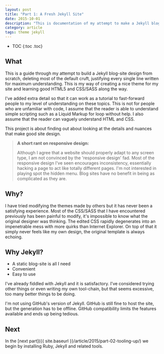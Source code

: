 ```yaml
---
layout: post
title: "Part 1: A Fresh Jekyll Site"
date: 2015-10-01
description: "This is documentation of my attempt to make a Jekyll blog-site from scratch, deleting most of the default cruft, justifying every single line for maximum understanding. Learning good HTML5 and CSS along the way."
category: article
tags: theme jekyll
---
```


* TOC
{:toc .toc}

## What

This is a guide through my attempt to build a Jekyll blog-site design from scratch, deleting most of the default cruft, justifying every single line written for maximum understanding.
This is my way of creating a nice theme for my site and learning good HTML5 and CSS/SASS along the way. 

I've added extra detail so that it can work as a tutorial to fast-forward people to my level of understanding on these topics. This is not for people who are unfamiliar with code, I assume that the reader is able to understand simple scripting such as a Liquid Markup for loop without help.
I also assume that the reader can vaguely understand HTML and CSS.

This project is about finding out about looking at the details and nuances that make good site design. 


> __A short rant on responsive design:__
>
> Although I agree that a website should properly adapt to any screen type, I am not convinced by the 'responsive design' fad.
> Most of the responsive design I've seen encourages inconsistency, essentially hacking a page to act like totally different pages.
> I'm not interested in playing spot the hidden menu.
> Blog sites have no benefit in being as complicated as they are.


## Why?

I have tried modifying the themes made by others but it has never been a satisfying experience.
Most of the CSS/SASS that I have encountered previously has been painful to modify, it's impossible to know what the original designer was thinking.
The edited CSS rapidly degenerates into an impenetrable mess with more quirks than Internet Explorer.
On top of that it simply never feels like my own design, the original template is always echoing.


## Why Jekyll?

* A static blog-site is all I need
* Convenient
* Easy to use

I've already fiddled with Jekyll and it is satisfactory.
I've considered trying other things or even writing my own tool-chain, but that seems excessive, too many better things to be doing.

I'm not using GitHub's version of Jekyll.
GitHub is still fine to host the site, but the generation has to be offline.
GitHub compatibility limits the features available and ends up being tedious.

## Next

In the [next part]({{ site.baseurl }}/article/2015/part-02-tooling-up/) we begin by installing Ruby, Jekyll and related tools.